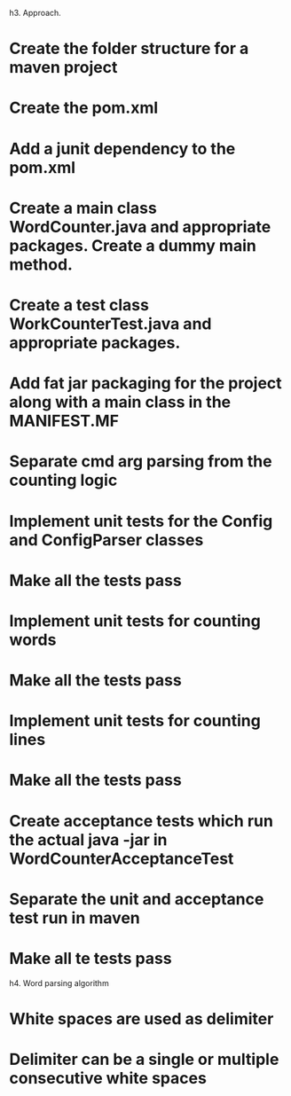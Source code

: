 h3. Approach.
# Create the folder structure for a maven project 
# Create the pom.xml
# Add a junit dependency to the pom.xml
# Create a main class WordCounter.java and appropriate packages. Create a dummy main method.
# Create a test class WorkCounterTest.java and appropriate packages.
# Add fat jar packaging for the project along with a main class in the MANIFEST.MF
# Separate cmd arg parsing from the counting logic
# Implement unit tests for the Config and ConfigParser classes
# Make all the tests pass
# Implement unit tests for counting words
# Make all the tests pass
# Implement unit tests for counting lines
# Make all the tests pass
# Create acceptance tests which run the actual java -jar in WordCounterAcceptanceTest
# Separate the unit and acceptance test run in maven
# Make all te tests pass

h4. Word parsing algorithm
# White spaces are used as delimiter
# Delimiter can be a single or multiple consecutive white spaces
